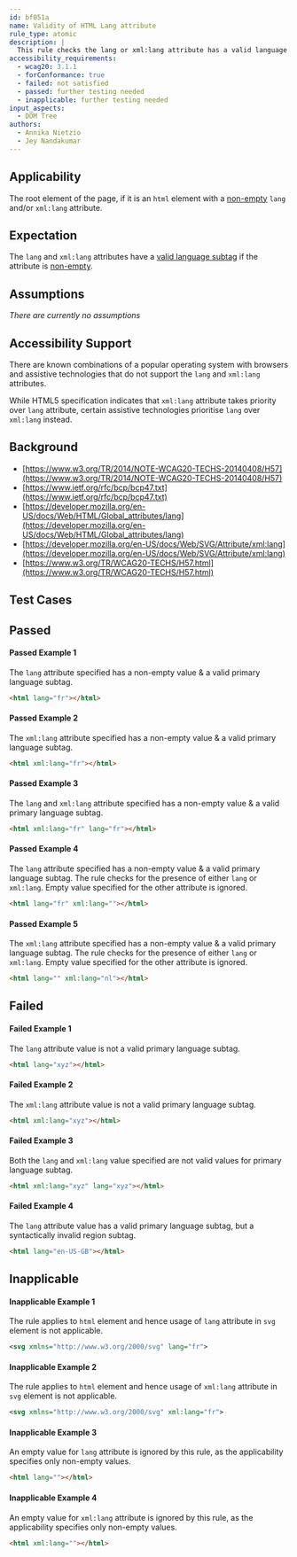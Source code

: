```yaml
---
id: bf051a
name: Validity of HTML Lang attribute
rule_type: atomic
description: |
  This rule checks the lang or xml:lang attribute has a valid language subtag.
accessibility_requirements:
  - wcag20: 3.1.1
  - forConformance: true
  - failed: not satisfied
  - passed: further testing needed
  - inapplicable: further testing needed
input_aspects:
  - DOM Tree
authors:
  - Annika Nietzio
  - Jey Nandakumar
---
```



## Applicability

The root element of the page, if it is an `html` element with a [non-empty](#non-empty) `lang` and/or `xml:lang` attribute.

## Expectation

The `lang` and `xml:lang` attributes have a [valid language subtag](#valid-language-subtag) if the attribute is [non-empty](#non-empty).

## Assumptions

_There are currently no assumptions_

## Accessibility Support

There are known combinations of a popular operating system with browsers and assistive technologies that do not support the `lang` and `xml:lang` attributes.

While HTML5 specification indicates that `xml:lang` attribute takes priority over `lang` attribute, certain assistive technologies prioritise `lang` over `xml:lang` instead.

## Background

- [https://www.w3.org/TR/2014/NOTE-WCAG20-TECHS-20140408/H57](https://www.w3.org/TR/2014/NOTE-WCAG20-TECHS-20140408/H57)
- [https://www.ietf.org/rfc/bcp/bcp47.txt](https://www.ietf.org/rfc/bcp/bcp47.txt)
- [https://developer.mozilla.org/en-US/docs/Web/HTML/Global_attributes/lang](https://developer.mozilla.org/en-US/docs/Web/HTML/Global_attributes/lang)
- [https://developer.mozilla.org/en-US/docs/Web/SVG/Attribute/xml:lang](https://developer.mozilla.org/en-US/docs/Web/SVG/Attribute/xml:lang)
- [https://www.w3.org/TR/WCAG20-TECHS/H57.html](https://www.w3.org/TR/WCAG20-TECHS/H57.html)

## Test Cases

## Passed

#### Passed Example 1

The `lang` attribute specified has a non-empty value & a valid primary language subtag.

```html
<html lang="fr"></html>
```

#### Passed Example 2

The `xml:lang` attribute specified has a non-empty value & a valid primary language subtag.

```html
<html xml:lang="fr"></html>
```

#### Passed Example 3

The `lang` and `xml:lang` attribute specified has a non-empty value & a valid primary language subtag.

```html
<html xml:lang="fr" lang="fr"></html>
```

#### Passed Example 4

The `lang` attribute specified has a non-empty value & a valid primary language subtag. The rule checks for the presence of either `lang` or `xml:lang`. Empty value specified for the other attribute is ignored.

```html
<html lang="fr" xml:lang=""></html>
```

#### Passed Example 5

The `xml:lang` attribute specified has a non-empty value & a valid primary language subtag. The rule checks for the presence of either `lang` or `xml:lang`. Empty value specified for the other attribute is ignored.

```html
<html lang="" xml:lang="nl"></html>
```

## Failed

#### Failed Example 1

The `lang` attribute value is not a valid primary language subtag.

```html
<html lang="xyz"></html>
```

#### Failed Example 2

The `xml:lang` attribute value is not a valid primary language subtag.

```html
<html xml:lang="xyz"></html>
```

#### Failed Example 3

Both the `lang` and `xml:lang` value specified are not valid values for primary language subtag.

```html
<html xml:lang="xyz" lang="xyz"></html>
```

#### Failed Example 4

The `lang` attribute value has a valid primary language subtag, but a syntactically invalid region subtag.

```html
<html lang="en-US-GB"></html>
```

## Inapplicable

#### Inapplicable Example 1

The rule applies to `html` element and hence usage of `lang` attribute in `svg` element is not applicable.

```svg
<svg xmlns="http://www.w3.org/2000/svg" lang="fr">
```

#### Inapplicable Example 2

The rule applies to `html` element and hence usage of `xml:lang` attribute in `svg` element is not applicable.

```svg
<svg xmlns="http://www.w3.org/2000/svg" xml:lang="fr">
```

#### Inapplicable Example 3

An empty value for `lang` attribute is ignored by this rule, as the applicability specifies only non-empty values.

```html
<html lang=""></html>
```

#### Inapplicable Example 4

An empty value for `xml:lang` attribute is ignored by this rule, as the applicability specifies only non-empty values.

```html
<html xml:lang=""></html>
```
